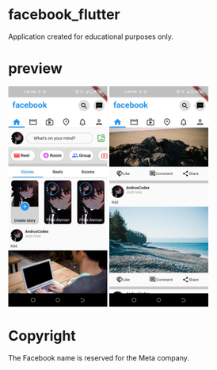 # facebook_flutter

Application created for educational purposes only.

# preview

<img src="https://raw.githubusercontent.com/AndrusGerman/facebook-flutter/main/gitassets/ss1.jpg" width="200" />
<img src="https://raw.githubusercontent.com/AndrusGerman/facebook-flutter/main/gitassets/ss2.jpg" width="200" />



# Copyright
The Facebook name is reserved for the Meta company.
